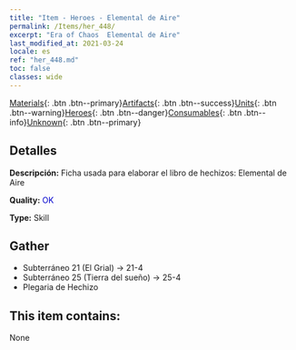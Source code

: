 ```yaml
---
title: "Item - Heroes - Elemental de Aire"
permalink: /Items/her_448/
excerpt: "Era of Chaos  Elemental de Aire"
last_modified_at: 2021-03-24
locale: es
ref: "her_448.md"
toc: false
classes: wide
---
```

 [Materials](/es/Items/){: .btn .btn--primary}[Artifacts](/es/Items/Artifacts/){: .btn .btn--success}[Units](/es/Items/Units/){: .btn .btn--warning}[Heroes](/es/Items/Heroes/){: .btn .btn--danger}[Consumables](/es/Items/Consumables/){: .btn .btn--info}[Unknown](/es/Items/Unknown/){: .btn .btn--primary}

## Detalles
 **Descripción:** Ficha usada para elaborar el libro de hechizos: Elemental de Aire

 **Quality:** <span style="color: #0000CD">OK</span>

 **Type:** Skill

## Gather

*    Subterráneo 21 (El Grial) -> 21-4 
*    Subterráneo 25 (Tierra del sueño) -> 25-4 
*    Plegaria de Hechizo 

## This item contains:

  None


